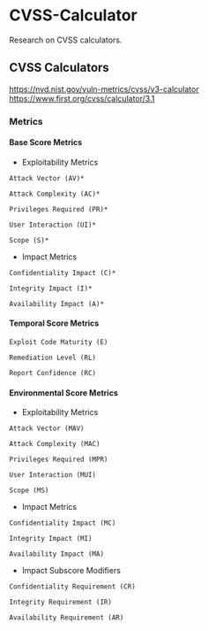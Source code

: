 # CVSS-Calculator
Research on CVSS calculators.
## CVSS Calculators
https://nvd.nist.gov/vuln-metrics/cvss/v3-calculator
https://www.first.org/cvss/calculator/3.1
### Metrics
#### Base Score Metrics
* Exploitability Metrics
```
Attack Vector (AV)*
```
```
Attack Complexity (AC)*
```
```
Privileges Required (PR)*
```
```
User Interaction (UI)*
```
```
Scope (S)*
```
* Impact Metrics
```
Confidentiality Impact (C)*
```
```
Integrity Impact (I)*
```
```
Availability Impact (A)*
```
#### Temporal Score Metrics
```
Exploit Code Maturity (E)
```
```
Remediation Level (RL)
```
```
Report Confidence (RC)
```
#### Environmental Score Metrics
* Exploitability Metrics
```
Attack Vector (MAV)
```
```
Attack Complexity (MAC)
```
```
Privileges Required (MPR)
```
```
User Interaction (MUI)
```
```
Scope (MS)
```
* Impact Metrics
```
Confidentiality Impact (MC)
```
```
Integrity Impact (MI)
```
```
Availability Impact (MA)
```
* Impact Subscore Modifiers
```
Confidentiality Requirement (CR)
```
```
Integrity Requirement (IR)
```
```
Availability Requirement (AR)
```
